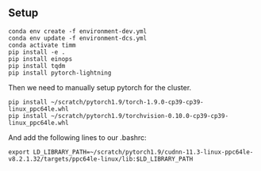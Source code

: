 ## Setup

```
conda env create -f environment-dev.yml
conda env update -f environment-dcs.yml
conda activate timm
pip install -e .
pip install einops
pip install tqdm
pip install pytorch-lightning
```

Then we need to manually setup pytorch for the cluster.
```
pip install ~/scratch/pytorch1.9/torch-1.9.0-cp39-cp39-linux_ppc64le.whl
pip install ~/scratch/pytorch1.9/torchvision-0.10.0-cp39-cp39-linux_ppc64le.whl
```

And add the following lines to our .bashrc:

```
export LD_LIBRARY_PATH=~/scratch/pytorch1.9/cudnn-11.3-linux-ppc64le-v8.2.1.32/targets/ppc64le-linux/lib:$LD_LIBRARY_PATH
```
